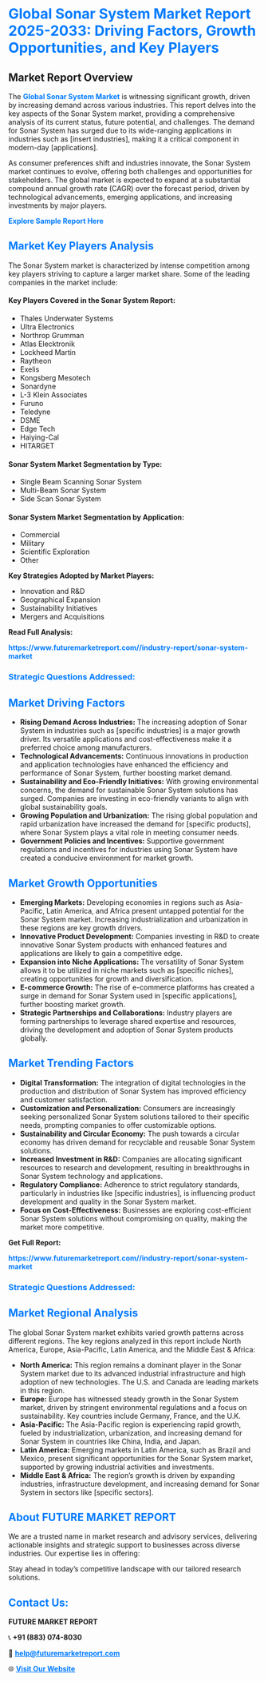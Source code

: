 <h1 style="color: #007BFF;">Global Sonar System Market Report 2025-2033: Driving Factors, Growth Opportunities, and Key Players</h1>

<section id="overview">
<h2>Market Report Overview</h2>
<p>The <a href="https://www.futuremarketreport.com//industry-report/sonar-system-market" style="color: #007BFF; text-decoration: none;"><strong>Global Sonar System Market</strong></a> is witnessing significant growth, driven by increasing demand across various industries. This report delves into the key aspects of the Sonar System market, providing a comprehensive analysis of its current status, future potential, and challenges. The demand for Sonar System has surged due to its wide-ranging applications in industries such as [insert industries], making it a critical component in modern-day [applications].</p>
<p>As consumer preferences shift and industries innovate, the Sonar System market continues to evolve, offering both challenges and opportunities for stakeholders. The global market is expected to expand at a substantial compound annual growth rate (CAGR) over the forecast period, driven by technological advancements, emerging applications, and increasing investments by major players.</p>
</section>

<section id="overview">
<p><a href="https://www.futuremarketreport.com//request-sample/reportId=91329" style="color: #007BFF; text-decoration: none;"><strong>Explore Sample Report Here</strong></a></p>
</section>

<section id="key-players">
<h2 style="color: #007BFF;">Market Key Players Analysis</h2>
<p>The Sonar System market is characterized by intense competition among key players striving to capture a larger market share. Some of the leading companies in the market include:</p>
<h4>Key Players Covered in the Sonar System Report:</h4>
<ul><li>Thales Underwater Systems</li><li>Ultra Electronics</li><li>Northrop Grumman</li><li>Atlas Elecktronik</li><li>Lockheed Martin</li><li>Raytheon</li><li>Exelis</li><li>Kongsberg Mesotech</li><li>Sonardyne</li><li>L-3 Klein Associates</li><li>Furuno</li><li>Teledyne</li><li>DSME</li><li>Edge Tech</li><li>Haiying-Cal</li><li>HITARGET</li></ul>
<h4>Sonar System Market Segmentation by Type:</h4>
<ul><li>Single Beam Scanning Sonar System</li><li>Multi-Beam Sonar System</li><li>Side Scan Sonar System</li></ul>

<h4>Sonar System Market Segmentation by Application:</h4>
<ul><li>Commercial</li><li>Military</li><li>Scientific Exploration</li><li>Other</li></ul>
<p><strong>Key Strategies Adopted by Market Players:</strong></p>
<ul>
<li>Innovation and R&D</li>
<li>Geographical Expansion</li>
<li>Sustainability Initiatives</li>
<li>Mergers and Acquisitions</li>
</ul>
</section>

<section>
<p><strong>Read Full Analysis: </strong></p><a href="https://www.futuremarketreport.com//industry-report/sonar-system-market" style="color: #007BFF; text-decoration: none;"><strong>https://www.futuremarketreport.com//industry-report/sonar-system-market</strong></a>
<h3 style="color: #007BFF;">Strategic Questions Addressed:</h3>
</section>

<section id="driving-factors">
<h2 style="color: #007BFF;">Market Driving Factors</h2>
<ul>
<li><strong>Rising Demand Across Industries:</strong> The increasing adoption of Sonar System in industries such as [specific industries] is a major growth driver. Its versatile applications and cost-effectiveness make it a preferred choice among manufacturers.</li>
<li><strong>Technological Advancements:</strong> Continuous innovations in production and application technologies have enhanced the efficiency and performance of Sonar System, further boosting market demand.</li>
<li><strong>Sustainability and Eco-Friendly Initiatives:</strong> With growing environmental concerns, the demand for sustainable Sonar System solutions has surged. Companies are investing in eco-friendly variants to align with global sustainability goals.</li>
<li><strong>Growing Population and Urbanization:</strong> The rising global population and rapid urbanization have increased the demand for [specific products], where Sonar System plays a vital role in meeting consumer needs.</li>
<li><strong>Government Policies and Incentives:</strong> Supportive government regulations and incentives for industries using Sonar System have created a conducive environment for market growth.</li>
</ul>
</section>

<section id="growth-opportunities">
<h2 style="color: #007BFF;">Market Growth Opportunities</h2>
<ul>
<li><strong>Emerging Markets:</strong> Developing economies in regions such as Asia-Pacific, Latin America, and Africa present untapped potential for the Sonar System market. Increasing industrialization and urbanization in these regions are key growth drivers.</li>
<li><strong>Innovative Product Development:</strong> Companies investing in R&D to create innovative Sonar System products with enhanced features and applications are likely to gain a competitive edge.</li>
<li><strong>Expansion into Niche Applications:</strong> The versatility of Sonar System allows it to be utilized in niche markets such as [specific niches], creating opportunities for growth and diversification.</li>
<li><strong>E-commerce Growth:</strong> The rise of e-commerce platforms has created a surge in demand for Sonar System used in [specific applications], further boosting market growth.</li>
<li><strong>Strategic Partnerships and Collaborations:</strong> Industry players are forming partnerships to leverage shared expertise and resources, driving the development and adoption of Sonar System products globally.</li>
</ul>
</section>

<section id="trending-factors">
<h2 style="color: #007BFF;">Market Trending Factors</h2>
<ul>
<li><strong>Digital Transformation:</strong> The integration of digital technologies in the production and distribution of Sonar System has improved efficiency and customer satisfaction.</li>
<li><strong>Customization and Personalization:</strong> Consumers are increasingly seeking personalized Sonar System solutions tailored to their specific needs, prompting companies to offer customizable options.</li>
<li><strong>Sustainability and Circular Economy:</strong> The push towards a circular economy has driven demand for recyclable and reusable Sonar System solutions.</li>
<li><strong>Increased Investment in R&D:</strong> Companies are allocating significant resources to research and development, resulting in breakthroughs in Sonar System technology and applications.</li>
<li><strong>Regulatory Compliance:</strong> Adherence to strict regulatory standards, particularly in industries like [specific industries], is influencing product development and quality in the Sonar System market.</li>
<li><strong>Focus on Cost-Effectiveness:</strong> Businesses are exploring cost-efficient Sonar System solutions without compromising on quality, making the market more competitive.</li>
</ul>
</section>

<section>
<p><strong>Get Full Report: </strong></p><a href="https://www.futuremarketreport.com//industry-report/sonar-system-market" style="color: #007BFF; text-decoration: none;"><strong>https://www.futuremarketreport.com//industry-report/sonar-system-market</strong></a>
<h3 style="color: #007BFF;">Strategic Questions Addressed:</h3>
</section>


<section id="regional-analysis">
<h2 style="color: #007BFF;">Market Regional Analysis</h2>
<p>The global Sonar System market exhibits varied growth patterns across different regions. The key regions analyzed in this report include North America, Europe, Asia-Pacific, Latin America, and the Middle East & Africa:</p>
<ul>
<li><strong>North America:</strong> This region remains a dominant player in the Sonar System market due to its advanced industrial infrastructure and high adoption of new technologies. The U.S. and Canada are leading markets in this region.</li>
<li><strong>Europe:</strong> Europe has witnessed steady growth in the Sonar System market, driven by stringent environmental regulations and a focus on sustainability. Key countries include Germany, France, and the U.K.</li>
<li><strong>Asia-Pacific:</strong> The Asia-Pacific region is experiencing rapid growth, fueled by industrialization, urbanization, and increasing demand for Sonar System in countries like China, India, and Japan.</li>
<li><strong>Latin America:</strong> Emerging markets in Latin America, such as Brazil and Mexico, present significant opportunities for the Sonar System market, supported by growing industrial activities and investments.</li>
<li><strong>Middle East & Africa:</strong> The region’s growth is driven by expanding industries, infrastructure development, and increasing demand for Sonar System in sectors like [specific sectors].</li>
</ul>
</section>

<footer>
<h2 style="color: #007BFF;">About FUTURE MARKET REPORT</h2>
<p>We are a trusted name in market research and advisory services, delivering actionable insights and strategic support to businesses across diverse industries. Our expertise lies in offering:</p>

<p>Stay ahead in today’s competitive landscape with our tailored research solutions.</p>

<h2 style="color: #007BFF;">Contact Us:</h2>
<p><strong>FUTURE MARKET REPORT</strong></p>
<p>📞 <strong>+91 (883) 074-8030</strong></p>
<p>📧 <strong><a href="mailto:help@futuremarketreport.com" style="color: #007BFF;">help@futuremarketreport.com</a></strong></p>
<p>🌐 <strong><a href="https://www.futuremarketreport.com/" style="color: #007BFF;">Visit Our Website</a></strong></p>
</footer>